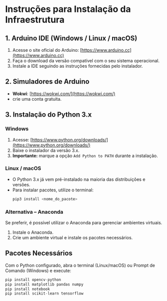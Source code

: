 # Instruções para Instalação da Infraestrutura

## 1. Arduino IDE (Windows / Linux / macOS)

1. Acesse o site oficial do Arduino: [https://www.arduino.cc](https://www.arduino.cc)  
2. Faça o download da versão compatível com o seu sistema operacional.  
3. Instale a IDE seguindo as instruções fornecidas pelo instalador.

## 2. Simuladores de Arduino 
 
- **Wokwi**: [https://wokwi.com/](https://wokwi.com/) 
- crie uma conta gratuita.

## 3. Instalação do Python 3.x

### Windows
1. Acesse: [https://www.python.org/downloads/](https://www.python.org/downloads/)  
2. Baixe o instalador da versão 3.x.  
3. **Importante:** marque a opção `Add Python to PATH` durante a instalação.  

### Linux / macOS
- O Python 3.x já vem pré-instalado na maioria das distribuições e versões.  
- Para instalar pacotes, utilize o terminal:  
  ```bash
  pip3 install <nome_do_pacote>
  ```
### Alternativa – Anaconda
Se preferir, é possível utilizar o Anaconda para gerenciar ambientes virtuais.

1. Instale o Anaconda.
2. Crie um ambiente virtual e instale os pacotes necessários.


## Pacotes Necessários
Com o Python configurado, abra o terminal (Linux/macOS) ou Prompt de Comando (Windows) e execute:

```python
pip install opencv-python 
pip install matplotlib pandas numpy
pip install notebook
pip install scikit-learn tensorflow
```

